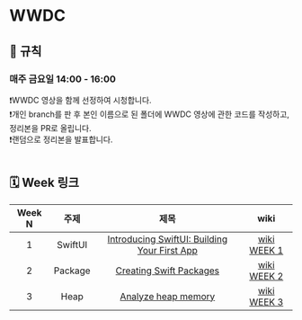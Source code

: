 # WWDC 
## 🚫 규칙
### 매주 금요일 14:00 - 16:00
❗️WWDC 영상을 함께 선정하여 시청합니다. <br>
❗️개인 branch를 판 후 본인 이름으로 된 폴더에 WWDC 영상에 관한 코드를 작성하고, 정리본을 PR로 올립니다. <br>
❗️랜덤으로 정리본을 발표합니다. <br>
<br>


## 🗓️ Week 링크
|Week N | 주제  | 제목 | wiki |
|:--:|:--:|:--:|:--:|
| 1 | SwiftUI| [Introducing SwiftUI: Building Your First App](https://developer.apple.com/videos/play/wwdc2019/204/)| [wiki WEEK 1](https://github.com/TodayStudy-iOS/WWDC/wiki/%F0%9F%92%9C-%5BWEEK-1%5D-Introducing-SwiftUI:-Building-Your-First-App-%E2%80%90-20241223) |
| 2 | Package | [Creating Swift Packages](https://developer.apple.com/videos/play/wwdc2019/410) | [wiki WEEK 2](https://github.com/TodayStudy-Developers/iOS_WWDC/wiki/%F0%9F%92%9C-%5BWEEK-2%5D--Creating-Swift-Packages-%E2%80%90-20250103) |
| 3 | Heap | [Analyze heap memory](https://developer.apple.com/videos/play/wwdc2024/10173) | [wiki WEEK 3](https://github.com/TodayStudy-Developers/iOS_WWDC/wiki/%F0%9F%92%9C-%5BWEEK-2%5D--Creating-Swift-Packages-%E2%80%90-20250103) |

<br>
